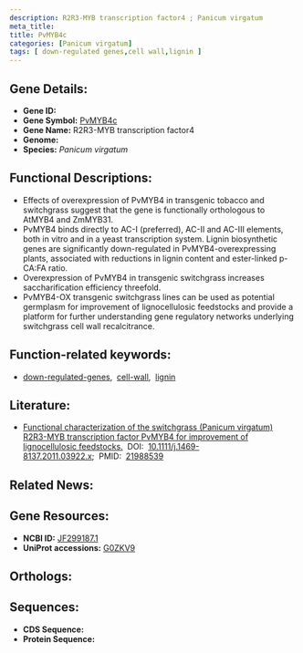 ```yaml
---
description: R2R3-MYB transcription factor4 ; Panicum virgatum
meta_title:
title: PvMYB4c
categories: [Panicum virgatum]
tags: [ down-regulated genes,cell wall,lignin ]
---
```


## Gene Details:
- **Gene ID:** []()
- **Gene Symbol:** <u>PvMYB4c</u>
- **Gene Name:** R2R3-MYB transcription factor4
- **Genome:** []()
- **Species:** *Panicum virgatum*

## Functional Descriptions:
   - Effects of overexpression of PvMYB4 in transgenic tobacco and switchgrass suggest that the gene is functionally orthologous to AtMYB4 and ZmMYB31.
   - PvMYB4 binds directly to AC-I (preferred), AC-II and AC-III elements, both in vitro and in a yeast transcription system. Lignin biosynthetic genes are significantly down-regulated in PvMYB4-overexpressing plants, associated with reductions in lignin content and ester-linked p-CA:FA ratio.
   - Overexpression of PvMYB4 in transgenic switchgrass increases saccharification efficiency threefold.
   - PvMYB4-OX transgenic switchgrass lines can be used as potential germplasm for improvement of lignocellulosic feedstocks and provide a platform for further understanding gene regulatory networks underlying switchgrass cell wall recalcitrance.

## Function-related keywords:
   - [down-regulated-genes](/tags/down-regulated-genes/),&nbsp;&nbsp;[cell-wall](/tags/cell-wall/),&nbsp;&nbsp;[lignin](/tags/lignin/)

## Literature:
   - [Functional characterization of the switchgrass (Panicum virgatum) R2R3-MYB transcription factor PvMYB4 for improvement of lignocellulosic feedstocks.](https://doi.org/10.1111/j.1469-8137.2011.03922.x)&nbsp;&nbsp;DOI:&nbsp;&nbsp;[10.1111/j.1469-8137.2011.03922.x](https://doi.org/10.1111/j.1469-8137.2011.03922.x);&nbsp;&nbsp;PMID:&nbsp;&nbsp;[21988539](https://pubmed.ncbi.nlm.nih.gov/21988539/)

## Related News:

## Gene Resources:
- **NCBI ID:**  [JF299187.1](https://www.ncbi.nlm.nih.gov/gene/?term=JF299187.1)
- **UniProt accessions:**  [G0ZKV9](https://www.uniprot.org/uniprotkb/G0ZKV9/entry)

## Orthologs:

## Sequences:
- **CDS Sequence:**
- **Protein Sequence:**

